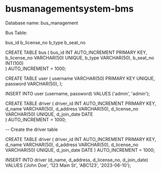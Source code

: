 # busmanagementsystem-bms

Database name:
bus_management
 

Bus Table: 

bus_id
b_license_no
b_type
b_seat_no


CREATE TABLE bus (
    bus_id INT AUTO_INCREMENT PRIMARY KEY,
    b_license_no VARCHAR(50) UNIQUE,
    b_type VARCHAR(50),
    b_seat_no INT(100)    
) AUTO_INCREMENT = 1000;


CREATE TABLE user (
    username VARCHAR(50) PRIMARY KEY UNIQUE,
    password VARCHAR(50),
);

INSERT INTO user (username, password) VALUES ('admin', 'admin');

CREATE TABLE driver (
    driver_id INT AUTO_INCREMENT PRIMARY KEY,
    d_name VARCHAR(50),
  	d_address VARCHAR(50),
    d_license_no VARCHAR(50) UNIQUE,
    d_join_date DATE    
) AUTO_INCREMENT = 1000;


-- Create the driver table

CREATE TABLE driver (
    driver_id INT AUTO_INCREMENT PRIMARY KEY,
    d_name VARCHAR(50),
    d_address VARCHAR(50),
    d_license_no VARCHAR(50) UNIQUE,
    d_join_date DATE
) AUTO_INCREMENT = 1000;


INSERT INTO driver (d_name, d_address, d_license_no, d_join_date)
VALUES ('John Doe', '123 Main St', 'ABC123', '2023-06-10');
